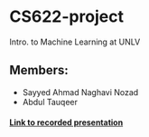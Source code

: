 # CS622-project
 Intro. to Machine Learning at UNLV
 
## Members:
 * Sayyed Ahmad Naghavi Nozad
 * Abdul Tauqeer

#### [Link to recorded presentation](https://drive.google.com/file/d/1npqLLlE6bykkhD8nVS8P49qGOs6EwfqO/view?usp=sharing "Recorded Presentation")

